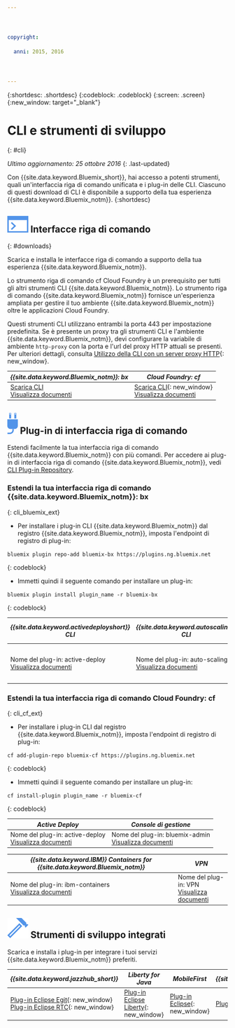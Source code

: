 ```yaml
---

 

copyright:

  anni: 2015, 2016

 

---
```


{:shortdesc: .shortdesc}
{:codeblock: .codeblock}
{:screen: .screen}
{:new_window: target="_blank"}

# CLI e strumenti di sviluppo
{: #cli}

*Ultimo aggiornamento: 25 ottobre 2016*
{: .last-updated}

Con {{site.data.keyword.Bluemix_short}}, hai accesso a potenti strumenti, quali un'interfaccia riga di comando unificata e i plug-in delle CLI. Ciascuno di questi download di CLI è disponibile a supporto della tua esperienza {{site.data.keyword.Bluemix_notm}}.
{:shortdesc}

## ![](./images/CLI.svg) Interfacce riga di comando
{: #downloads}

Scarica e installa le interfacce riga di comando a supporto della tua esperienza {{site.data.keyword.Bluemix_notm}}. 

Lo strumento riga di comando cf Cloud Foundry è un prerequisito per tutti gli altri strumenti CLI {{site.data.keyword.Bluemix_notm}}. Lo strumento riga di comando {{site.data.keyword.Bluemix_notm}} fornisce un'esperienza ampliata per gestire il tuo ambiente {{site.data.keyword.Bluemix_notm}} oltre le applicazioni Cloud Foundry.

Questi strumenti CLI utilizzano entrambi la porta 443 per impostazione predefinita. Se è presente un proxy tra gli strumenti CLI e l'ambiente {{site.data.keyword.Bluemix_notm}}, devi configurare la variabile di ambiente `http-proxy` con la porta e l'url del proxy HTTP attuali se presenti. Per ulteriori dettagli, consulta [Utilizzo della CLI con un server proxy HTTP](http://docs.cloudfoundry.org/cf-cli/http-proxy.html){: new_window}.


| *{{site.data.keyword.Bluemix_notm}}: bx* | *Cloud Foundry: cf* |
|---------------------|---------------|
| [Scarica CLI](http://clis.ng.bluemix.net/) <br> [Visualizza documenti](./reference/bluemix_cli/index.html)|  [Scarica CLI](https://github.com/cloudfoundry/cli/releases){: new_window}  <br> [Visualizza documenti](./reference/cfcommands/index.html) |


## ![](./images/CLI_Plugin.svg) Plug-in di interfaccia riga di comando

Estendi facilmente la tua interfaccia riga di comando {{site.data.keyword.Bluemix_notm}} con più comandi. Per accedere ai plug-in di interfaccia
riga di comando {{site.data.keyword.Bluemix_notm}}, vedi [ CLI Plug-in Repository](https://plugins.ng.bluemix.net/).

### Estendi la tua interfaccia riga di comando {{site.data.keyword.Bluemix_notm}}: bx
{: cli_bluemix_ext}

* Per installare i plug-in CLI {{site.data.keyword.Bluemix_notm}} dal registro {{site.data.keyword.Bluemix_notm}}, imposta l'endpoint di registro di plug-in:

```
bluemix plugin repo-add bluemix-bx https://plugins.ng.bluemix.net
```
{: codeblock}

* Immetti quindi il seguente comando per installare un plug-in:

```
bluemix plugin install plugin_name -r bluemix-bx
```
{: codeblock}


| *{{site.data.keyword.activedeployshort}} CLI* | *{{site.data.keyword.autoscaling}} CLI* | *Network Security Groups* |
|-----|-----|-----|
| Nome del plug-in: active-deploy <br> [Visualizza documenti](../services/ActiveDeploy/cli.html#cli) | Nome del plug-in: auto-scaling <br> [Visualizza documenti](./plugins/auto-scaling/index.html) |  Nome del plug-in: nsg <br> [Visualizza documenti](./plugins/networksecuritygroups/index.html)  |


### Estendi la tua interfaccia riga di comando Cloud Foundry: cf
{: cli_cf_ext}

* Per installare i plug-in CLI dal registro {{site.data.keyword.Bluemix_notm}}, imposta l'endpoint di registro di plug-in:

```
cf add-plugin-repo bluemix-cf https://plugins.ng.bluemix.net
```
{: codeblock}

* Immetti quindi il seguente comando per installare un plug-in:

```
cf install-plugin plugin_name -r bluemix-cf
```
{: codeblock}


| *Active Deploy* | *Console di gestione* | 
|-----------------|-----------------|
| Nome del plug-in: active-deploy <br>  [Visualizza documenti](../services/ActiveDeploy/cli.html#cli) |  Nome del plug-in: bluemix-admin <br> [Visualizza documenti](../cli/plugins/bluemix_admin/index.html) | 

| *{{site.data.keyword.IBM}} Containers for {{site.data.keyword.Bluemix_notm}}* | *VPN* |
|-----------------|-----------------|
| Nome del plug-in: ibm-containers <br> [Visualizza documenti](https://www.{DomainName}/docs/containers/container_cli_cfic.html#container_cli_cfic) | Nome del plug-in: VPN <br> [Visualizza documenti](./plugins/vpn/index.html) |


## ![](./images/Integrated_Dev_Tools.svg) Strumenti di sviluppo integrati

Scarica e installa i plug-in per integrare i tuoi servizi {{site.data.keyword.Bluemix_notm}} preferiti.

| *{{site.data.keyword.jazzhub_short}}* | *Liberty for Java* | *MobileFirst* | *{{site.data.keyword.rules_short}}* |
|-------------|----------|----------|----------|
| [Plug-in Eclipse Egit](https://hub.jazz.net/docs/reference/gitclient/#eclipse_using_egit){: new_window} <br> [Plug-in Eclipse RTC](https://hub.jazz.net/docs/reference/gitclient/#eclipse_using_rtc){: new_window} | [Plug-in Eclipse Liberty](https://developer.ibm.com/wasdev/downloads/liberty-profile-using-eclipse/){: new_window} | [Plug-in Eclipse](https://marketplace.eclipse.org/content/ibm-mobilefirst-platform-studio){: new_window} | [Plug-in Eclipse Rules Designer](../services/rules/index.html#rulov002) |

